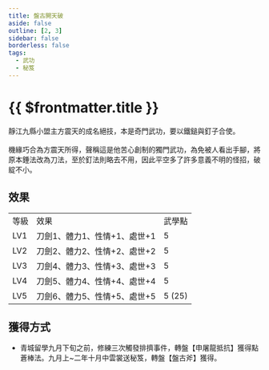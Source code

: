 ```yaml
---
title: 盤古開天破
aside: false
outline: [2, 3]
sidebar: false
borderless: false
tags:
  - 武功
  - 秘笈
---
```


# {{ $frontmatter.title }}

<BookItemIcon :size="`medium`" :needLink="false" :no="2011" :style="'float: right;'" />

靜江九縣小盟主方震天的成名絕技，本是奇門武功，要以鐵鎚與釘子合使。
<br><br>
機緣巧合為方震天所得，聲稱這是他苦心創制的獨門武功，為免被人看出手腳，將原本錘法改為刀法，至於釘法則略去不用，因此平空多了許多意義不明的怪招，破綻不小。
<br clear="all" />

## 效果

<table>
    <tr>
        <td>等級</td>
        <td>效果</td>
        <td>武學點</td>
    </tr>
    <tr>
        <td>LV1</td>
        <td>刀劍1、體力1、性情+1、處世+1</td>
        <td>5</td>
    </tr>
    <tr>
        <td>LV2</td>
        <td>刀劍2、體力2、性情+2、處世+2</td>
        <td>5</td>
    </tr>
    <tr>
        <td>LV3</td>
        <td>刀劍4、體力3、性情+3、處世+3</td>
        <td>5</td>
    </tr>
    <tr>
        <td>LV4</td>
        <td>刀劍5、體力4、性情+4、處世+4</td>
        <td>5</td>
    </tr>
    <tr>
        <td>LV5</td>
        <td>刀劍6、體力5、性情+5、處世+5</td>
        <td>5 (25)</td>
    </tr>
</table>

## 獲得方式

- 青城留學九月下旬之前，修練三次觸發排擠事件，轉盤【申屠龍抵抗】獲得點蒼棒法。九月上~二年十月中雲裳送秘笈，轉盤【盤古斧】獲得。

